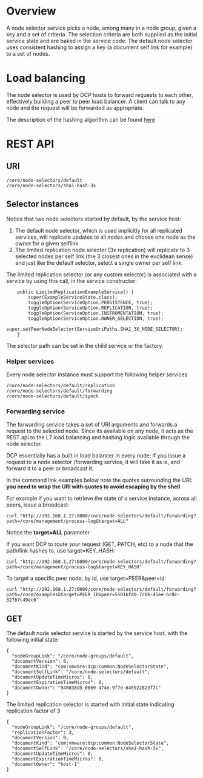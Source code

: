 # Overview

A node selector service picks a node, among many in a node group, given a key and a set of criteria. The selection criteria are both supplied as the initial service state and are baked in the service code. The default node selector uses consistent hashing to assign a key (a document self link for example) to a set of nodes.

# Load balancing
The node selector is used by DCP hosts to forward requests to each other, effectively building a peer to peer load balancer. A client can talk to any node and the request will be forwarded as appropriate.

The description of the hashing algorithm can be found [here](./leaderElectionAndReplicationDesignPage#leader-owner-selection-view-progression-reconfiguration)

# REST API

## URI

```
/core/node-selectors/default
/core/node-selectors/sha1-hash-3x
```

## Selector instances

Notice that two node selectors started by default, by the service host:

 1. The default node selector, which is used implicitly for all replicated services, will replicate updates to all nodes and choose one node as the owner for a given selflink
 1. The limited replication node selector (3x replication) will replicate to 3 selected nodes per self link (the 3 closest ones in the euclidean sense) and just like the default selector, select a single owner per self link.

The limited replication selector (or any custom selector) is associated with a service by using this call, in the service constructor:

```
    public LimitedReplicationExampleService() {
        super(ExampleServiceState.class);
        toggleOption(ServiceOption.PERSISTENCE, true);
        toggleOption(ServiceOption.REPLICATION, true);
        toggleOption(ServiceOption.INSTRUMENTATION, true);
        toggleOption(ServiceOption.OWNER_SELECTION, true);
        super.setPeerNodeSelector(ServiceUriPaths.SHA1_3X_NODE_SELECTOR);
    }

```

The selector path can be set in the child service or the factory.

### Helper services

Every node selector instance must support the following helper services

```
/core/node-selectors/default/replication
/core/node-selectors/default/forwarding
/core/node-selectors/default/synch

```

### Forwarding service
The forwarding service takes a set of URI arguments and forwards a request to the selected node. Since its available on any node, it acts as the REST api to the L7 load balancing and hashing logic available through the node selector.

DCP essentially has a built in load balancer in every node: if you issue a request to a node selector /forwarding service, it will take it as is, and forward it to a peer or broadcast it.

In the command link examples below note the quotes surrounding the URI: **you need to wrap the URI with quotes to avoid escaping by the shell**

For example if you want to retrieve the state of a service instance, across all peers, issue a broadcast:

```
curl "http://192.168.1.27:8000/core/node-selectors/default/forwarding?path=/core/management/process-log&target=ALL"
```
Notice the **target=ALL** parameter

If you want DCP to route your request (GET, PATCH, etc) to a node that the path/link hashes to, use target=KEY_HASH:
```
curl "http://192.168.1.27:8000/core/node-selectors/default/forwarding?path=/core/management/process-log&target=KEY_HASH"
```

To target a specific peer node, by id, use target=PEER&peer=id:
```
curl "http://192.168.1.27:8000/core/node-selectors/default/forwarding?path=/core/examples&target=PEER_ID&peer=55016fd0-7cbb-45ee-bc0c-32767c49ec6"
```

## GET

The default node selector service is started by the service host, with the following initial state:

```
{
  "nodeGroupLink": "/core/node-groups/default",
  "documentVersion": 0,
  "documentKind": "com:vmware:dcp:common:NodeSelectorState",
  "documentSelfLink": "/core/node-selectors/default",
  "documentUpdateTimeMicros": 0,
  "documentExpirationTimeMicros": 0,
  "documentOwner": "940038d5-0669-474e-9f7e-645922823f7c"
}
```

The limited replication selector is started with initial state indicating replication factor of 3

```
{
  "nodeGroupLink": "/core/node-groups/default",
  "replicationFactor": 3,
  "documentVersion": 0,
  "documentKind": "com:vmware:dcp:common:NodeSelectorState",
  "documentSelfLink": "/core/node-selectors/sha1-hash-3x",
  "documentUpdateTimeMicros": 0,
  "documentExpirationTimeMicros": 0,
  "documentOwner": "host-1"
}
```
